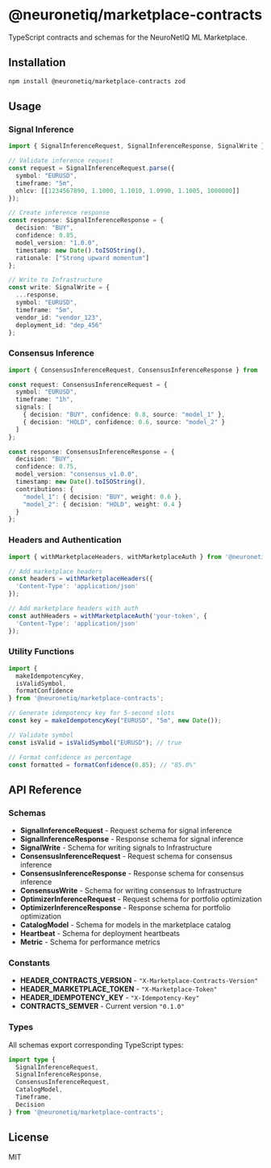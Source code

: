 # @neuronetiq/marketplace-contracts

TypeScript contracts and schemas for the NeuroNetIQ ML Marketplace.

## Installation

```bash
npm install @neuronetiq/marketplace-contracts zod
```

## Usage

### Signal Inference

```typescript
import { SignalInferenceRequest, SignalInferenceResponse, SignalWrite } from '@neuronetiq/marketplace-contracts';

// Validate inference request
const request = SignalInferenceRequest.parse({
  symbol: "EURUSD",
  timeframe: "5m",
  ohlcv: [[1234567890, 1.1000, 1.1010, 1.0990, 1.1005, 1000000]]
});

// Create inference response
const response: SignalInferenceResponse = {
  decision: "BUY",
  confidence: 0.85,
  model_version: "1.0.0",
  timestamp: new Date().toISOString(),
  rationale: ["Strong upward momentum"]
};

// Write to Infrastructure
const write: SignalWrite = {
  ...response,
  symbol: "EURUSD",
  timeframe: "5m",
  vendor_id: "vendor_123",
  deployment_id: "dep_456"
};
```

### Consensus Inference

```typescript
import { ConsensusInferenceRequest, ConsensusInferenceResponse } from '@neuronetiq/marketplace-contracts';

const request: ConsensusInferenceRequest = {
  symbol: "EURUSD",
  timeframe: "1h",
  signals: [
    { decision: "BUY", confidence: 0.8, source: "model_1" },
    { decision: "HOLD", confidence: 0.6, source: "model_2" }
  ]
};

const response: ConsensusInferenceResponse = {
  decision: "BUY",
  confidence: 0.75,
  model_version: "consensus_v1.0.0",
  timestamp: new Date().toISOString(),
  contributions: {
    "model_1": { decision: "BUY", weight: 0.6 },
    "model_2": { decision: "HOLD", weight: 0.4 }
  }
};
```

### Headers and Authentication

```typescript
import { withMarketplaceHeaders, withMarketplaceAuth } from '@neuronetiq/marketplace-contracts';

// Add marketplace headers
const headers = withMarketplaceHeaders({
  'Content-Type': 'application/json'
});

// Add marketplace headers with auth
const authHeaders = withMarketplaceAuth('your-token', {
  'Content-Type': 'application/json'
});
```

### Utility Functions

```typescript
import { 
  makeIdempotencyKey, 
  isValidSymbol, 
  formatConfidence 
} from '@neuronetiq/marketplace-contracts';

// Generate idempotency key for 5-second slots
const key = makeIdempotencyKey("EURUSD", "5m", new Date());

// Validate symbol
const isValid = isValidSymbol("EURUSD"); // true

// Format confidence as percentage
const formatted = formatConfidence(0.85); // "85.0%"
```

## API Reference

### Schemas

- **SignalInferenceRequest** - Request schema for signal inference
- **SignalInferenceResponse** - Response schema for signal inference  
- **SignalWrite** - Schema for writing signals to Infrastructure
- **ConsensusInferenceRequest** - Request schema for consensus inference
- **ConsensusInferenceResponse** - Response schema for consensus inference
- **ConsensusWrite** - Schema for writing consensus to Infrastructure
- **OptimizerInferenceRequest** - Request schema for portfolio optimization
- **OptimizerInferenceResponse** - Response schema for portfolio optimization
- **CatalogModel** - Schema for models in the marketplace catalog
- **Heartbeat** - Schema for deployment heartbeats
- **Metric** - Schema for performance metrics

### Constants

- **HEADER_CONTRACTS_VERSION** - `"X-Marketplace-Contracts-Version"`
- **HEADER_MARKETPLACE_TOKEN** - `"X-Marketplace-Token"`
- **HEADER_IDEMPOTENCY_KEY** - `"X-Idempotency-Key"`
- **CONTRACTS_SEMVER** - Current version `"0.1.0"`

### Types

All schemas export corresponding TypeScript types:

```typescript
import type { 
  SignalInferenceRequest,
  SignalInferenceResponse,
  ConsensusInferenceRequest,
  CatalogModel,
  Timeframe,
  Decision
} from '@neuronetiq/marketplace-contracts';
```

## License

MIT
